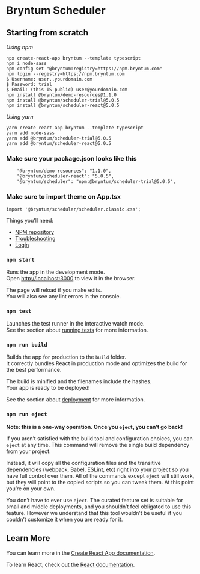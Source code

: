 # Bryntum Scheduler 

## Starting from scratch

*Using npm*

```
npx create-react-app bryntum --template typescript
npm i node-sass
npm config set "@bryntum:registry=https://npm.bryntum.com"
npm login --registry=https://npm.bryntum.com
$ Username: user..yourdomain.com
$ Password: trial
$ Email: (this IS public) user@yourdomain.com
npm install @bryntum/demo-resources@1.1.0
npm install @bryntum/scheduler-trial@5.0.5
npm install @bryntum/scheduler-react@5.0.5
```

*Using yarn*

```
yarn create react-app bryntum --template typescript
yarn add node-sass
yarn add @bryntum/scheduler-trial@5.0.5
yarn add @bryntum/scheduler-react@5.0.5
```
### Make sure your package.json looks like this
```
    "@bryntum/demo-resources": "1.1.0",
    "@bryntum/scheduler-react": "5.0.5",
    "@bryntum/scheduler": "npm:@bryntum/scheduler-trial@5.0.5",
```

### Make sure to import theme on App.tsx

```
import '@bryntum/scheduler/scheduler.classic.css';
```

Things you'll need:

* [NPM repository](https://www.bryntum.com/docs/scheduler/guide/Scheduler/npm-repository#installing-packages)
* [Troubleshooting](https://www.bryntum.com/docs/scheduler/guide/Scheduler/npm-repository#troubleshooting)
* [Login](https://www.bryntum.com/docs/scheduler/guide/Scheduler/npm-repository#login)

### `npm start`

Runs the app in the development mode.\
Open [http://localhost:3000](http://localhost:3000) to view it in the browser.

The page will reload if you make edits.\
You will also see any lint errors in the console.

### `npm test`

Launches the test runner in the interactive watch mode.\
See the section about [running tests](https://facebook.github.io/create-react-app/docs/running-tests) for more information.

### `npm run build`

Builds the app for production to the `build` folder.\
It correctly bundles React in production mode and optimizes the build for the best performance.

The build is minified and the filenames include the hashes.\
Your app is ready to be deployed!

See the section about [deployment](https://facebook.github.io/create-react-app/docs/deployment) for more information.

### `npm run eject`

**Note: this is a one-way operation. Once you `eject`, you can’t go back!**

If you aren’t satisfied with the build tool and configuration choices, you can `eject` at any time. This command will remove the single build dependency from your project.

Instead, it will copy all the configuration files and the transitive dependencies (webpack, Babel, ESLint, etc) right into your project so you have full control over them. All of the commands except `eject` will still work, but they will point to the copied scripts so you can tweak them. At this point you’re on your own.

You don’t have to ever use `eject`. The curated feature set is suitable for small and middle deployments, and you shouldn’t feel obligated to use this feature. However we understand that this tool wouldn’t be useful if you couldn’t customize it when you are ready for it.

## Learn More

You can learn more in the [Create React App documentation](https://facebook.github.io/create-react-app/docs/getting-started).

To learn React, check out the [React documentation](https://reactjs.org/).
